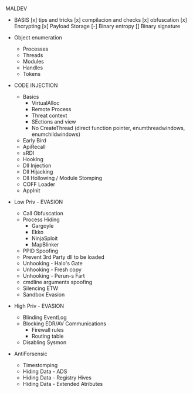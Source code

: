 MALDEV

- BASIS
	[x] tips and tricks
	[x] compilacion and checks
	[x] obfuscation
	[x] Encrypting 
	[x] Payload Storage
	[-] Binary entropy
	[] Binary signature
	
	

- Object enumeration
	- Processes
	- Threads
	- Modules
	- Handles
	- Tokens

- CODE INJECTION
	- Basics
		- VirtualAlloc
		- Remote Process
		- Threat context
		- SEctions and view
		- No CreateThread (direct function pointer, enumthreadwindows, enumchildwindows)
	- Early Bird
	- ApiRecall
	- sRDI
	- Hooking
	- Dll Injection
	- Dll Hijacking
	- Dll Hollowing / Module Stomping
	- COFF Loader
	- AppInit

- Low Priv - EVASION
	- Call Obfuscation
	- Process Hiding
		- Gargoyle
		- Ekko
		- NinjaSploit
		- MapBlinker
	- PPID Spoofing
	- Prevent 3rd Party dll to be loaded
	- Unhooking - Halo's Gate
	- Unhooking - Fresh copy
	- Unhooking - Perun-s Fart
	- cmdline arguments spoofing
	- Silencing ETW
	- Sandbox Evasion

- High Priv - EVASION
	- Blinding EventLog
	- Blocking EDR/AV Communications
		- Firewall rules
		- Routing table
	- Disabling Sysmon



- AntiForsensic
	- Timestomping
	- Hiding Data - ADS
	- Hiding Data - Registry Hives
	- Hiding Data - Extended Atributes
